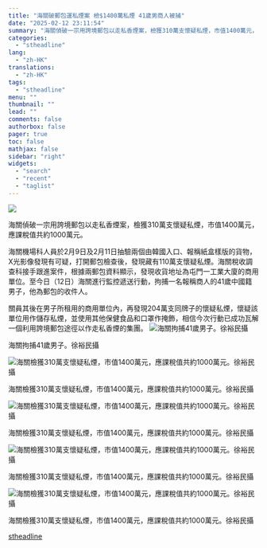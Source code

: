 ```yaml
---
title: "海關破郵包運私煙案 檢$1400萬私煙 41歲男商人被捕"
date: "2025-02-12 23:11:54"
summary: "海關偵破一宗用誇境郵包以走私香煙案，檢獲310萬支懷疑私煙，市值1400萬元，..."
categories:
  - "stheadline"
lang:
  - "zh-HK"
translations:
  - "zh-HK"
tags:
  - "stheadline"
menu: ""
thumbnail: ""
lead: ""
comments: false
authorbox: false
pager: true
toc: false
mathjax: false
sidebar: "right"
widgets:
  - "search"
  - "recent"
  - "taglist"
---
```


![](https://image.stheadline.com/f/680p0/0x0/100/none/a924df9aab6b1bbc9c810f940244cbee/stheadline/inewsmedia/20250212/_2025021222551264925.jpg)






海關偵破一宗用誇境郵包以走私香煙案，檢獲310萬支懷疑私煙，市值1400萬元，應課稅值共約1000萬元。

海關機場科人員於2月9日及2月11日抽驗兩個由韓國入口、報稱紙盒樣版的貨物，X光影像發現有可疑，打開郵包檢查後，發現藏有110萬支懷疑私煙。海關稅收調查科接手跟進案件，根據兩郵包資料顯示，發現收貨地址為屯門一工業大廈的商用單位。至今日（12日）海關進行監控遞送行動，拘捕一名報稱商人的41歲中國籍男子，他為郵包的收件人。

關員其後在男子所租用的商用單位內，再發現204萬支同牌子的懷疑私煙，懷疑該單位用作儲存私煙，並使用其他保健食品和口罩作掩飾，相信今次行動已成功瓦解一個利用誇境郵包途徑以作走私香煙的集團。
 ![海關拘捕41歲男子。徐裕民攝](https://image.hkhl.hk/f/1024p0/0x0/100/none/f3d60a4326d66f48a2d9ec57af9ff8d0/2025-02/KakaoTalk_20250212_214259687_04.jpg)


海關拘捕41歲男子。徐裕民攝



 ![海關檢獲310萬支懷疑私煙，市值1400萬元，應課稅值共約1000萬元。徐裕民攝](https://image.hkhl.hk/f/1024p0/0x0/100/none/8de9f81829d5cab9a232f94fba042f4b/2025-02/KakaoTalk_20250212_214259687_01.jpg)


海關檢獲310萬支懷疑私煙，市值1400萬元，應課稅值共約1000萬元。徐裕民攝



 ![海關檢獲310萬支懷疑私煙，市值1400萬元，應課稅值共約1000萬元。徐裕民攝](https://image.hkhl.hk/f/1024p0/0x0/100/none/c085df848174d948bda7f26addc29c20/2025-02/KakaoTalk_20250212_214259687_02.jpg)


海關檢獲310萬支懷疑私煙，市值1400萬元，應課稅值共約1000萬元。徐裕民攝



 ![海關檢獲310萬支懷疑私煙，市值1400萬元，應課稅值共約1000萬元。徐裕民攝](https://image.hkhl.hk/f/1024p0/0x0/100/none/276a319472cbe1248b3139aaf354345d/2025-02/KakaoTalk_20250212_214259687.jpg)


海關檢獲310萬支懷疑私煙，市值1400萬元，應課稅值共約1000萬元。徐裕民攝



 ![海關檢獲310萬支懷疑私煙，市值1400萬元，應課稅值共約1000萬元。徐裕民攝](https://image.hkhl.hk/f/1024p0/0x0/100/none/6c5cc78d3895a685e61eb590d1b2f194/2025-02/KakaoTalk_20250212_214259687_03.jpg)


海關檢獲310萬支懷疑私煙，市值1400萬元，應課稅值共約1000萬元。徐裕民攝

[stheadline](https://std.stheadline.com/realtime/article/2052453/即時-港聞-海關破郵包運私煙案-檢-1400萬私煙-41歲男商人被捕)
